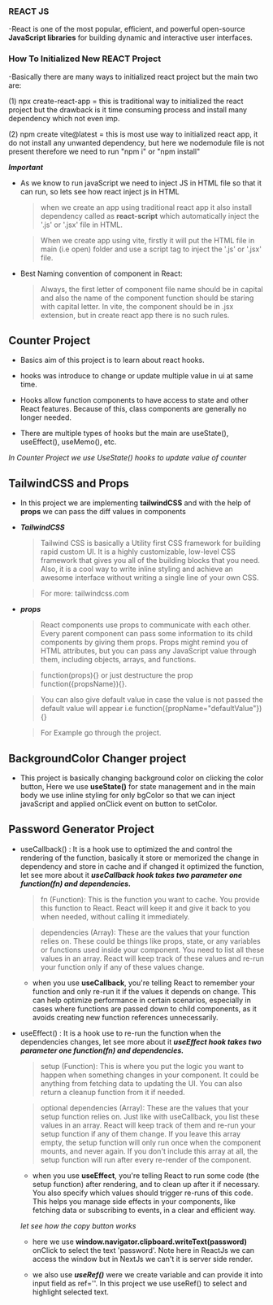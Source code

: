 ### REACT JS

-React is one of the most popular, efficient, and powerful open-source **JavaScript libraries** for building dynamic and interactive user interfaces.

### How To Initialized New REACT Project

-Basically there are many ways to initialized react project but the main two are:

(1) npx create-react-app = this is traditional way to initialized the react project but the drawback is it time consuming process and install many dependency which not even imp.

(2) npm create vite@latest = this is most use way to initialized react app, it do not install any unwanted dependency, but here we nodemodule file is not present therefore we need to run "npm i" or "npm install"





**_Important_**

- As we know to run javaScript we need to inject JS in HTML file so that it can run, so lets see how react inject js in HTML

  > when we create an app using traditional react app it also install dependency called as **react-script** which automatically inject the '.js' or '.jsx' file in HTML.

  > When we create app using vite, firstly it will put the HTML file in main (i.e open) folder and use a script tag to inject the '.js' or '.jsx' file.

- Best Naming convention of component in React:
  > Always, the first letter of component file name should be in capital and also the name of the component function should be staring with capital letter.
  > In vite, the component should be in .jsx extension, but in create react app there is no such rules.





## Counter Project

- Basics aim of this project is to learn about react hooks.

- hooks was introduce to change or update multiple value in ui at same time.

- Hooks allow function components to have access to state and other React features. Because of this, class components are generally no longer needed.

- There are multiple types of hooks but the main are useState(), useEffect(), useMemo(), etc.

_In Counter Project we use UseState() hooks to update value of counter_





## TailwindCSS and Props

- In this project we are implementing **tailwindCSS** and with the help of **props** we can pass the diff values in components

- **_TailwindCSS_**

  > Tailwind CSS is basically a Utility first CSS framework for building rapid custom UI. It is a highly customizable, low-level CSS framework that gives you all of the building blocks that you need. Also, it is a cool way to write inline styling and achieve an awesome interface without writing a single line of your own CSS.

  > For more: tailwindcss.com

- **_props_**

  > React components use props to communicate with each other. Every parent component can pass some information to its child components by giving them props. Props might remind you of HTML attributes, but you can pass any JavaScript value through them, including objects, arrays, and functions.

  > function(props){} or just destructure the prop function({propsName}){}.

  > You can also give default value in case the value is not passed the default value will appear i.e function({propName="defaultValue"}){}

  > For Example go through the project.





## BackgroundColor Changer project

- This project is basically changing background color on clicking the color button, Here we use **useState()** for state management and in the main body we use inline styling for only bgColor so that we can inject javaScript and applied onClick event on button to setColor.





## Password Generator Project

- useCallback() : It is a hook use to optimized the and control the rendering of the function, basically it store or memorized the change in dependency and store in cache and if changed it optimized the function, let see more about it
  **_useCallback hook takes two parameter one function(fn) and dependencies._**

  > fn (Function): This is the function you want to cache. You provide this function to React. React will keep it and give it back to you when needed, without calling it immediately.

  > dependencies (Array): These are the values that your function relies on. These could be things like props, state, or any variables or functions used inside your component. You need to list all these values in an array. React will keep track of these values and re-run your function only if any of these values change.

  - when you use **useCallback**, you're telling React to remember your function and only re-run it if the values it depends on change. This can help optimize performance in certain scenarios, especially in cases where functions are passed down to child components, as it avoids creating new function references unnecessarily.

-  useEffect() : It is a hook use to re-run the function when the dependencies changes, let see more about it
    **_useEffect hook takes two parameter one function(fn) and dependencies._**

    > setup (Function): This is where you put the logic you want to happen when something changes in your component. It could be anything from fetching data to updating the UI. You can also return a cleanup function from it if needed.

    > optional dependencies (Array): These are the values that your setup function relies on. Just like with useCallback, you list these values in an array. React will keep track of them and re-run your setup function if any of them change. If you leave this array empty, the setup function will only run once when the component mounts, and never again. If you don't include this array at all, the setup function will run after every re-render of the component.

    - when you use **useEffect**, you're telling React to run some code (the setup function) after rendering, and to clean up after it if necessary. You also specify which values should trigger re-runs of this code. This helps you manage side effects in your components, like fetching data or subscribing to events, in a clear and efficient way.

    _let see how the copy button works_
    - here we use **window.navigator.clipboard.writeText(password)** onClick to select the text 'password'. Note here in ReactJs we can access the window but in NextJs we can't it is server side render.

    - we also use ***useRef()*** were we create variable and can provide it into input field as ref=''. In this project we use useRef() to select and highlight selected text.